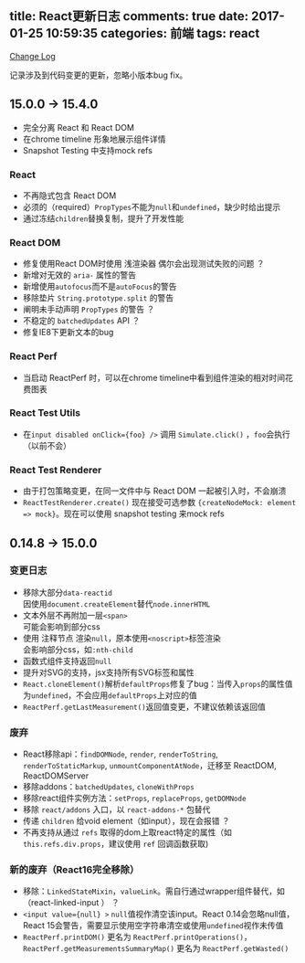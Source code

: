 title: React更新日志
comments: true
date: 2017-01-25 10:59:35
categories: 前端
tags: react
---

[Change Log](https://github.com/facebook/react/blob/master/CHANGELOG.md)

记录涉及到代码变更的更新，忽略小版本bug fix。

## 15.0.0 -> 15.4.0

* 完全分离 React 和 React DOM
* 在chrome timeline 形象地展示组件详情
* Snapshot Testing 中支持mock refs

### React

* 不再隐式包含 React DOM
* 必须的（required）`PropTypes`不能为`null`和`undefined`，缺少时给出提示
* 通过冻结`children`替换复制，提升了开发性能

### React DOM

* 修复使用React DOM时使用 浅渲染器 偶尔会出现测试失败的问题 ？
* 新增对无效的 `aria-` 属性的警告
* 新增使用`autofocus`而不是`autoFocus`的警告
* 移除垫片 `String.prototype.split` 的警告
* 阐明未手动声明 `PropTypes` 的警告 ？
* 不稳定的 `batchedUpdates` API ？
* 修复IE8下更新文本的bug

### React Perf

* 当启动 ReactPerf 时，可以在chrome timeline中看到组件渲染的相对时间花费图表

### React Test Utils

* 在`input disabled onClick={foo} />` 调用 `Simulate.click()` ，`foo`会执行（以前不会）

### React Test Renderer

* 由于打包策略变更，在同一文件中与 React DOM 一起被引入时，不会崩溃
* `ReactTestRenderer.create()` 现在接受可选参数 `{createNodeMock: element => mock}`。现在可以使用 snapshot testing 来mock refs

## 0.14.8 -> 15.0.0

### 变更日志

* 移除大部分`data-reactid`  
  因使用`document.createElement`替代`node.innerHTML`
* 文本外层不再附加一层`<span>`  
  可能会影响到部分css
* 使用 注释节点 渲染`null`，原本使用`<noscript>`标签渲染  
  会影响部分css，如`:nth-child`
* 函数式组件支持返回`null`
* 提升对SVG的支持，jsx支持所有SVG标签和属性
* `React.cloneElement()`解析`defaultProps`修复了bug：当传入`props`的属性值为`undefined`，不会应用`defaultProps`上对应的值
* `ReactPerf.getLastMeasurement()`返回值变更，不建议依赖该返回值

### 废弃

* React移除api：`findDOMNode`, `render`, `renderToString`, `renderToStaticMarkup`, `unmountComponentAtNode`，迁移至 ReactDOM, ReactDOMServer
* 移除addons：`batchedUpdates`, `cloneWithProps`
* 移除react组件实例方法：`setProps`, `replaceProps`, `getDOMNode`
* 移除 `react/addons` 入口，以 `react-addons-*` 包替代
* 传递 `children` 给void element（如input），现在会报错 ？
* 不再支持从通过 `refs` 取得的dom上取react特定的属性（如 `this.refs.div.props`，建议使用 `ref` 回调函数获取)

### 新的废弃（React16完全移除）

* 移除：`LinkedStateMixin`，`valueLink`。需自行通过wrapper组件替代，如（react-linked-input ） ？
* `<input value={null} >` `null`值视作清空该input。React 0.14会忽略null值，React 15会警告，需要显示使用空字符串清空或使用`undefined`视作未传值
* `ReactPerf.printDOM()` 更名为 `ReactPerf.printOperations()`，`ReactPerf.getMeasurementsSummaryMap()` 更名为 `ReactPerf.getWasted()`
